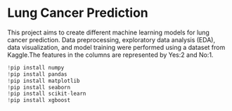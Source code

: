 # Lung Cancer Prediction
This project aims to create different machine learning models for lung cancer prediction. Data preprocessing, exploratory data analysis (EDA), data visualization, and model training were performed using a dataset from Kaggle.The features in the columns are represented by Yes:2 and No:1.

```py
!pip install numpy
!pip install pandas
!pip install matplotlib
!pip install seaborn
!pip install scikit-learn
!pip install xgboost
```
